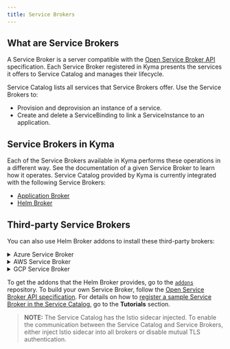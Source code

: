 ```yaml
---
title: Service Brokers
---
```


## What are Service Brokers

A Service Broker is a server compatible with the [Open Service Broker API](https://github.com/openservicebrokerapi/servicebroker/blob/master/spec.md) specification. Each Service Broker registered in Kyma presents the services it offers to Service Catalog and manages their lifecycle.

Service Catalog lists all services that Service Brokers offer. Use the Service Brokers to:
* Provision and deprovision an instance of a service.
* Create and delete a ServiceBinding to link a ServiceInstance to an application.

## Service Brokers in Kyma

Each of the Service Brokers available in Kyma performs these operations in a different way. See the documentation of a given Service Broker to learn how it operates. Service Catalog provided by Kyma is currently integrated with the following Service Brokers:

* [Application Broker](../../../05-technical-reference/03-architecture/ac-01-application-connector-components.md#application-broker)
* [Helm Broker](./smgt-10-hb-overview.md)

## Third-party Service Brokers

You can also use Helm Broker addons to install these third-party brokers:

<div tabs name="brokers" group="brokers">
  <details>
  <summary label="azure-service-broker">
  Azure Service Broker
  </summary>

  Microsoft Azure Service Broker is an open-source, [Open Service Broker](https://www.openservicebrokerapi.org/)-compatible API server that provisions managed services in the Microsoft Azure public cloud. Kyma provides Namespace-scoped Azure Service Broker. In each Namespace, you can configure Azure Service Broker against different subscriptions. Install Azure Service Broker by provisioning the **Azure Service Broker** class provided by Helm Broker.

  ![azure broker class](./assets/azure-service-broker-class.png)

  Once you provision the **Azure Service Broker** class, the Azure Service Broker classes are available in the Service Catalog view in a given Namespace.
  Azure Service Broker provides these ServiceClasses to use with Service Catalog:

  * Azure SQL Database
  * Azure Database for MySQL
  * Azure Redis Cache
  * Azure Application Insights
  * Azure CosmosDB
  * Azure Event Hubs
  * Azure IoT Hub
  * Azure Key Vault
  * Azure SQL Database
  * Azure SQL Database Failover Group
  * Azure Service Bus
  * Azure Storage
  * Azure Text Analytics

  </details>
  <details>
  <summary label="aws-service-broker">
  AWS Service Broker
  </summary>

  AWS Service Broker is an open-source, [Open Service Broker](https://www.openservicebrokerapi.org/)-compatible API server that provisions managed services in the AWS public cloud. Kyma provides Namespace-scoped AWS Service Broker. In each Namespace, you can configure AWS Service Broker against different subscriptions. Install AWS Service Broker by provisioning the **AWS Service Broker** class provided by Helm Broker.

  ![aws broker class](./assets/aws-class.png)

  Once you provision the **AWS Service Broker** class, the AWS Service Broker classes are available in Service Catalog view in a given Namespace.
  AWS Service Broker provides these ServiceClasses to use with Service Catalog:

  * Amazon Athena
  * Amazon EMR
  * Amazon Kinesis
  * Amazon RDS for MariaDB
  * Amazon RDS for PostgreSQL
  * Amazon Translate
  * Amazon KMS
  * Amazon Rekognition
  * Amazon SNS
  * Amazon DynamoDB
  * Amazon Redshift
  * Amazon SQS
  * Amazon Polly
  * Amazon RDS for MySQL
  * Amazon S3
  * Amazon Lex
  * Amazon Route53
  * Amazon ElasticCache
  * Amazon ElasticSearch
  * Amazon DocumentDB
  * Amazon RDS for PostgreSQL
  * Amazon RDS for Oracle
  * Amazon RDS for Mssql
  * Amazon Aurora PostgreSQL
  * Amazon Aurora MySQL

  See the [documentation for each ServiceClass](https://github.com/awslabs/aws-servicebroker/tree/v1.0.0/templates).

  >**NOTE:** Kyma uses the AWS Service Broker open-source project. To ensure the best performance and stability of the product, Kyma uses a version of AWS Service Broker that precedes the newest version released by Amazon.

  </details>
  <details>
  <summary label="gcp-service-broker">
  GCP Service Broker
  </summary>

  GCP Service Broker is an open-source, [Open Service Broker](https://www.openservicebrokerapi.org/)-compatible API server that provisions managed services in the Google Cloud Platform public cloud. Kyma provides Namespace-scoped GCP Service Broker. In each Namespace, you can configure GCP Service Broker against different subscriptions. Install GCP Service Broker by provisioning the **GCP Service Broker** class provided by Helm Broker.

  ![gcp broker class](./assets/gcp-class.png)

  Once you provision the **GCP Service Broker** class, the GCP Service Broker classes are available in **Service Catalog** view in the given Namespace.
  GCP Service Broker provides these ServiceClasses to use with Service Catalog:

  * Google BigQuery
  * Google Bigtable
  * Google CloudSQL for MySQL
  * Google CloudSQL for PostgreSQL
  * Google Cloud Dataflow
  * Google Cloud Datastore
  * Google Cloud Dialogflow
  * Google Cloud Filestore
  * Google Cloud Firestore
  * Google Cloud Memorystore for Redis API
  * Google Machine Learning APIs
  * Google PubSub
  * Google Spanner
  * Stackdriver Debugger
  * Stackdriver Monitoring
  * Stackdriver Profiler
  * Stackdriver Trace
  * Google Cloud Storage

   </details>
</div>


To get the addons that the Helm Broker provides, go to the [`addons`](https://github.com/kyma-project/addons) repository. To build your own Service Broker, follow the [Open Service Broker API specification](https://github.com/openservicebrokerapi/servicebroker/blob/master/spec.md). For details on how to [register a sample Service Broker in the Service Catalog](../../../03-tutorials/service-management/smgt-01-hb-broker-registration.md), go to the **Tutorials** section.

>**NOTE:** The Service Catalog has the Istio sidecar injected. To enable the communication between the Service Catalog and Service Brokers, either inject Istio sidecar into all brokers or disable mutual TLS authentication.
